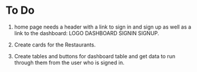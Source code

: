 # To Do

1. home page needs a header with a link to sign in and sign up as well as a link to the dashboard:
   LOGO DASHBOARD SIGNIN SIGNUP.

2. Create cards for the Restaurants.

3. Create tables and buttons for dashboard table and get data to run through them from the user who is signed in.
